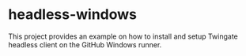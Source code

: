# headless-windows
This project provides an example on how to install and setup Twingate headless client on the GitHub Windows runner.

